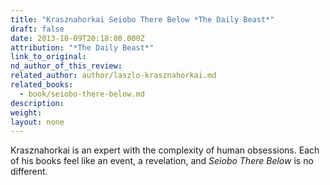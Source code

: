 ```yaml
---
title: "Krasznahorkai Seiobo There Below *The Daily Beast*"
draft: false
date: 2013-10-09T20:18:00.000Z
attribution: "*The Daily Beast*"
link_to_original:
nd_author_of_this_review:
related_author: author/laszlo-krasznahorkai.md
related_books:
  - book/seiobo-there-below.md
description:
weight:
layout: none
---
```

Krasznahorkai is an expert with the complexity of human obsessions. Each of his books feel like an event, a revelation, and *Seiobo There Below* is no different.

